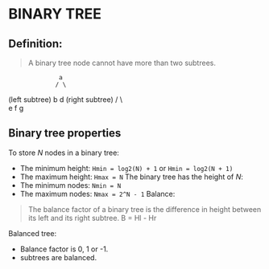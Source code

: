 BINARY TREE
===

## Definition:
> A binary tree node cannot have more than two subtrees.

                  a
                 / \
(left subtree)  b   d (right subtree)
               / \   \
              e   f   g   

## Binary tree properties
To store *N* nodes in a binary tree:
   - The minimum height: `Hmin = log2(N) + 1` or `Hmin = log2(N + 1)`
   - The maximum height: `Hmax = N`
The binary tree has the height of *N*:
   - The minimum nodes: `Nmin = N`
   - The maximum nodes: `Nmax = 2^N - 1`
Balance:
   > The balance factor of a binary tree is the difference in height between its
   > left and its right subtree.
   >                 B = Hl - Hr

Balanced tree:
   - Balance factor is 0, 1 or -1.
   - subtrees are balanced.

